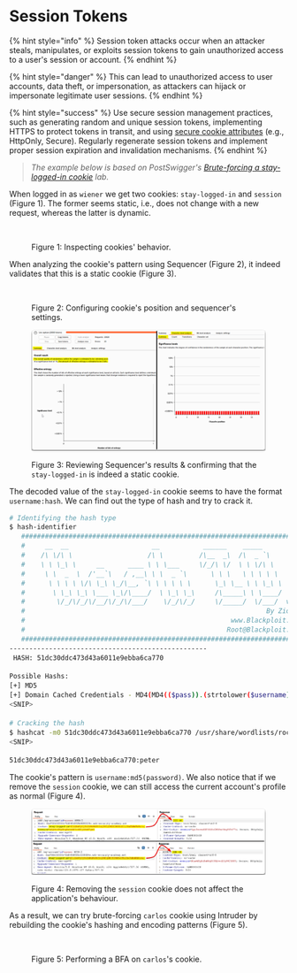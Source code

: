# Session Tokens

{% hint style="info" %}
Session token attacks occur when an attacker steals, manipulates, or exploits session tokens to gain unauthorized access to a user's session or account.
{% endhint %}

{% hint style="danger" %}
This can lead to unauthorized access to user accounts, data theft, or impersonation, as attackers can hijack or impersonate legitimate user sessions.
{% endhint %}

{% hint style="success" %}
Use secure session management practices, such as generating random and unique session tokens, implementing HTTPS to protect tokens in transit, and using [secure cookie attributes](../common-findings/cookie-flags.md) (e.g., HttpOnly, Secure). Regularly regenerate session tokens and implement proper session expiration and invalidation mechanisms.
{% endhint %}

> _The example below is based on PostSwigger's_ [_Brute-forcing a stay-logged-in cookie_](https://portswigger.net/web-security/authentication/other-mechanisms/lab-brute-forcing-a-stay-logged-in-cookie) _lab._

When logged in as `wiener` we get two cookies: `stay-logged-in` and `session` (Figure 1). The former seems static, i.e., does not change with a new request, whereas the latter is dynamic.

<figure><img src="../../.gitbook/assets/web_auth_tokens_1.avif" alt=""><figcaption><p>Figure 1: Inspecting cookies' behavior.</p></figcaption></figure>

When analyzing the cookie's pattern using Sequencer (Figure 2), it indeed validates that this is a static cookie (Figure 3).

<figure><img src="../../.gitbook/assets/web_auth_tokens_2.avif" alt=""><figcaption><p>Figure 2: Configuring cookie's position and sequencer's settings.</p></figcaption></figure>

<figure><img src="../../.gitbook/assets/web_auth_tokens_3.png" alt=""><figcaption><p>Figure 3: Reviewing Sequencer's results &#x26; confirming that the <code>stay-logged-in</code> is indeed a static cookie.</p></figcaption></figure>

The decoded value of the `stay-logged-in` cookie seems to have the format `username:hash`. We can find out the type of hash and try to crack it.

```bash
# Identifying the hash type
$ hash-identifier
   #########################################################################
   #     __  __                     __           ______    _____           #
   #    /\ \/\ \                   /\ \         /\__  _\  /\  _ `\         #
   #    \ \ \_\ \     __      ____ \ \ \___     \/_/\ \/  \ \ \/\ \        #
   #     \ \  _  \  /'__`\   / ,__\ \ \  _ `\      \ \ \   \ \ \ \ \       #
   #      \ \ \ \ \/\ \_\ \_/\__, `\ \ \ \ \ \      \_\ \__ \ \ \_\ \      #
   #       \ \_\ \_\ \___ \_\/\____/  \ \_\ \_\     /\_____\ \ \____/      #
   #        \/_/\/_/\/__/\/_/\/___/    \/_/\/_/     \/_____/  \/___/  v1.2 #
   #                                                             By Zion3R #
   #                                                    www.Blackploit.com #
   #                                                   Root@Blackploit.com #
   #########################################################################
--------------------------------------------------
 HASH: 51dc30ddc473d43a6011e9ebba6ca770

Possible Hashs:
[+] MD5
[+] Domain Cached Credentials - MD4(MD4(($pass)).(strtolower($username)))
<SNIP>

# Cracking the hash
$ hashcat -m0 51dc30ddc473d43a6011e9ebba6ca770 /usr/share/wordlists/rockyou
<SNIP>

51dc30ddc473d43a6011e9ebba6ca770:peter
```

The cookie's pattern is `username:md5(password)`. We also notice that if we remove the `session` cookie, we can still access the current account's profile as normal (Figure 4).

<figure><img src="../../.gitbook/assets/web_auth_tokens_4.png" alt=""><figcaption><p>Figure 4: Removing the <code>session</code> cookie does not affect the application's behaviour.</p></figcaption></figure>

As a result, we can try brute-forcing `carlos` cookie using Intruder by rebuilding the cookie's hashing and encoding patterns (Figure 5).

<figure><img src="../../.gitbook/assets/web_auth_tokens_5.avif" alt=""><figcaption><p>Figure 5: Performing a BFA on <code>carlos</code>'s cookie.</p></figcaption></figure>
